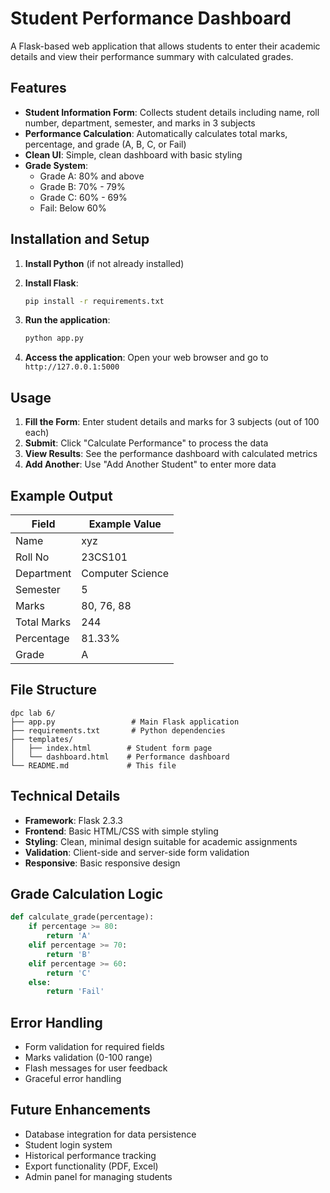 # Student Performance Dashboard

A Flask-based web application that allows students to enter their academic details and view their performance summary with calculated grades.

## Features

- **Student Information Form**: Collects student details including name, roll number, department, semester, and marks in 3 subjects
- **Performance Calculation**: Automatically calculates total marks, percentage, and grade (A, B, C, or Fail)
- **Clean UI**: Simple, clean dashboard with basic styling
- **Grade System**: 
  - Grade A: 80% and above
  - Grade B: 70% - 79%
  - Grade C: 60% - 69%
  - Fail: Below 60%

## Installation and Setup

1. **Install Python** (if not already installed)
2. **Install Flask**:
   ```bash
   pip install -r requirements.txt
   ```

3. **Run the application**:
   ```bash
   python app.py
   ```

4. **Access the application**:
   Open your web browser and go to `http://127.0.0.1:5000`

## Usage

1. **Fill the Form**: Enter student details and marks for 3 subjects (out of 100 each)
2. **Submit**: Click "Calculate Performance" to process the data
3. **View Results**: See the performance dashboard with calculated metrics
4. **Add Another**: Use "Add Another Student" to enter more data

## Example Output

| Field | Example Value |
|-------|---------------|
| Name | xyz |
| Roll No | 23CS101 |
| Department | Computer Science |
| Semester | 5 |
| Marks | 80, 76, 88 |
| Total Marks | 244 |
| Percentage | 81.33% |
| Grade | A |

## File Structure

```
dpc lab 6/
├── app.py                 # Main Flask application
├── requirements.txt       # Python dependencies
├── templates/
│   ├── index.html        # Student form page
│   └── dashboard.html    # Performance dashboard
└── README.md             # This file
```

## Technical Details

- **Framework**: Flask 2.3.3
- **Frontend**: Basic HTML/CSS with simple styling
- **Styling**: Clean, minimal design suitable for academic assignments
- **Validation**: Client-side and server-side form validation
- **Responsive**: Basic responsive design

## Grade Calculation Logic

```python
def calculate_grade(percentage):
    if percentage >= 80:
        return 'A'
    elif percentage >= 70:
        return 'B'
    elif percentage >= 60:
        return 'C'
    else:
        return 'Fail'
```

## Error Handling

- Form validation for required fields
- Marks validation (0-100 range)
- Flash messages for user feedback
- Graceful error handling

## Future Enhancements

- Database integration for data persistence
- Student login system
- Historical performance tracking
- Export functionality (PDF, Excel)
- Admin panel for managing students

